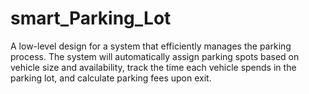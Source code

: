 # smart_Parking_Lot
A low-level design for a system that efficiently manages the parking process. The system will automatically assign parking spots based on vehicle size and availability, track the time each vehicle spends in the parking lot, and calculate parking fees upon exit.
